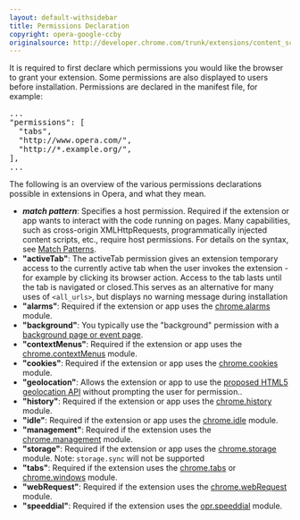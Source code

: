 ```yaml
---
layout: default-withsidebar
title: Permissions Declaration
copyright: opera-google-ccby
originalsource: http://developer.chrome.com/trunk/extensions/content_scripts.html
---
```


It is required to first declare which permissions you would like the browser to grant your extension. Some permissions are also displayed to users before installation. Permissions are declared in the manifest file, for example:

<pre class="prettyprint">...
"permissions": [
  "tabs",
  "http://www.opera.com/",
  "http://*.example.org/",
],
...</pre>

The following is an overview of the various permissions declarations possible in extensions in Opera, and what they mean. 

* ***match pattern***: Specifies a host permission. Required if the extension or app wants to interact with the code running on pages. Many capabilities, such as cross-origin XMLHttpRequests, programmatically injected content scripts, etc., require host permissions. For details on the syntax, see [Match Patterns](tut_match_patterns.html).
* **"activeTab"**: The activeTab permission gives an extension temporary access to the currently active tab when the user invokes the extension - for example by clicking its browser action. Access to the tab lasts until the tab is navigated or closed.This serves as an alternative for many uses of `<all_urls>`, but displays no warning message during installation
* **"alarms"**: Required if the extension or app uses the [chrome.alarms](alarms.html) module.
* **"background"**: You typically use the "background" permission with a [background page or event page](tut_architecture_overview.html#the_background_process).
* **"contextMenus"**: Required if the extension or app uses the [chrome.contextMenus](contextMenus.html) module.
* **"cookies"**: Required if the extension or app uses the [chrome.cookies](cookies.html) module.
* **"geolocation"**: Allows the extension or app to use the [proposed HTML5 geolocation API](http://dev.w3.org/geo/api/spec-source.html) without prompting the user for permission..
* **"history"**: Required if the extension or app uses the [chrome.history](history.html) module.
* **"idle"**: Required if the extension or app uses the [chrome.idle](idle.html) module.
* **"management"**: Required if the extension uses the [chrome.management](management.html) module.
* **"storage"**: Required if the extension or app uses the [chrome.storage](storage.html) module. Note: `storage.sync` will not be supported
* **"tabs"**: Required if the extension uses the [chrome.tabs](tabs.html) or [chrome.windows](windows.html) module.
* **"webRequest"**: Required if the extension uses the [chrome.webRequest](webRequest.html) module. 
* **"speeddial"**:  Required if the extension uses the [opr.speeddial](speeddial.html) module.